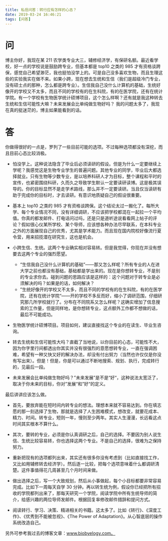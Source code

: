 ```yaml
---
title: 私信问答：转行应有怎样的心态？
date: 2019-03-24 16:46:21
tags: [问答]
---
```


# 问
博主你好，我现在某 211 农学类专业大三，辅修经济学，有保研名额。最近看学校，好一点的学校说是鼓励跨专业，但基本都是 top10 之类的 985 才有资格谈跨保，感觉自己希望渺茫，我也挺怕没学上的。可是自己没多喜欢生物，而且生理这些的实验我实在做不来。如果小跨，现在想去生统和生信（我们是超级冷门专业，没有硕士点的那种，怎么都是跨专业）。生信我自己没什么计算机的基础，生统好像开的学校又不太多，而且不同的学校有的在生科院，有的在医学院，还有在统计学院。有一个学校有生物医学统计硕博项目，这个怎么样啊？还有就是我这种转去生统和生信可能性大嘛？未来发展会比单纯做生物好吗？ 我的问题太多了，我现在真的挺迷茫的，博主如果能看到的话。

# 答
你做得很好的一点是，罗列了一些目前可能的选项。不过每种选项都没有深挖，而且目前心态比较消极。

- 怕没学上。这种说法隐含了毕业后必须读研的假设。但是为什么一定要继续上学呢？我感觉这是生物专业学生的普遍问题。其他专业的同学，毕业后大都选择就业。只有生物等少数专业，是以培养科研人才为目标，整个课程和平时的宣传，也紧密围绕科研，久而久之导致学生默认一定要读研读博。这是极其误导的。你的目标显然不是走学术路线，那么并不一定要读研。当且仅当读研有助于完成你的目标时，才去读研。有意识地质疑自己的假设很重要。

- 基本上 top10 之类的 985 才有资格谈跨保。这个结论太过一搬化了。每所大学、每个专业情况不同，没有详细调研，不应该把学校都混在一起拉一个平均值。你真的都发邮件、打电话问过吗，还是只是道听途说看看网上帖子的评论？假如很心仪某所学校、某个导师，应该想各种办法尽早联系，在本科专业之外的方面展现自己的优秀，尤其是学术能力。而且现在国内院校好像流行夏令营，用来招揽潜在研究生，这也是机会。

- 小跨生信、生统。这两个专业确实相对容易转。但是我觉得，你现在并没有想要去这两个专业的强烈愿望。
  - “生信我自己没什么计算机的基础”——那又怎么样呢？所有专业的人在进大学之前也都没有基础，基础都是学出来的。现在是你想转专业，不是别的专业求你去。碰到问题的思路应该是这样的：这个问题对于转专业是必须解决的吗？如果是的话，如何解决？
  - ”生统好像开的学校又不太多，而且不同的学校有的在生科院，有的在医学院，还有在统计学院“——开的学校不多反而好，缩小了调研范围，仔细研究那几所学校就行了。分布在不同院系又怎么样呢？这确实增加了信息搜索的工作量，但是同样地，是你想转专业，这点额外工作都不想做的话，最后不可能成功。

- 生物医学统计硕博项目。项目如何，建议直接找这个专业的在读生、毕业生咨询。

- 转去生统和生信可能性大吗？直截了当地说，以你目前的心态，可能性不大，因为你字里行间都透出你其实并没有很强烈的意愿想转专业，一直在强调困难，希望有一种又快又好的解决办法，却没有付出努力（当然也许仅仅是你没有写出来）。但是！但是，你是可以通过不断地搜索、规划、执行，完成转行的，见最后一段。

- 未来发展会比单纯做生物好吗？”未来发展”是不是“好“，这种说法太宽泛了，取决于你未来的目标，你对”发展“和”好“的定义。

最后讲讲应该怎么做。

- 首先，要放弃能在短时间内转专业的想法。理想本来就不容易达到。你在填志愿的那一刻选择了生物，那就是选择了人生困难模式，想改变，就要花成本、精力、时间。转专业，短则一年，慢则至少两年。其实人生漫漫，长远看这点时间其实根本不算什么。

- 其次，要转的专业，必须是你认真调研之后，自己的选择。不要因为别人说生信、生统比较容易转，你也选择这两个专业。不是自己的选择，很难为之保持努力。

- 重新把现有的选项都列出来，其实还有很多你没有考虑到（比如直接找工作，又比如用辅修转去经济学）。然后逐一比较，把每个选项意味着什么都调研清楚。这件事值得花几周甚至几个月时间来做。

- 做出选择之后，写一个大致规划，然后从小事做起，每个小目标都要非常容易完成。比如下一周每天自学 30 分钟。再以转生统为例，假设你已经把所有招收的学院都列出来了，那每天研究一个学院，阅读学院中所有生统导师的简介，给感兴趣的两位导师发邮件。根据回复率修改邮件措辞和提问方式。

- 阅读转行、学习、决策、精进相关的书籍。这太多了。比如《转行》、《深度工作》、《优秀到不能被忽视》、《The Power of Adaptation》。从心智底层的操作系统改造自己。

另外可参考我过去的博客文章：www.biobyelogy.com。
